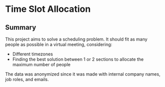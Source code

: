 # Time Slot Allocation

## Summary

This project aims to solve a scheduling problem. It should fit as many people as possible in a virtual meeting, considering:

- Different timezones
- Finding the best solution between 1 or 2 sections to allocate the maximum number of people
  
The data was anonymized since it was made with internal company names, job roles, and emails.